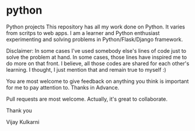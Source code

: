 # python
Python projects
This repository has all my work done on Python. It varies from scritps to web apps.
I am a learner and Python enthusiast experimenting and solving problems in Python/Flask/Django framework.

Disclaimer: In some cases I've used somebody else's lines of code just to solve the problem at hand. 
            In some cases, those lines have inspired me to do more on that front. 
            I believe, all those codes are shared for each other's learning. 
            I thought, I just mention that and remain true to myself :)

You are most welcome to give feedback on anything you think is important for me to pay attention to. Thanks in Advance.

Pull requests are most welcome. Actually, it's great to collaborate.

Thank you

Vijay Kulkarni
